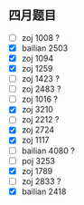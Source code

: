 ## 四月题目
- [ ] zoj 1008 ?
- [x] bailian 2503
- [x] zoj 1094
- [x] zoj 1259
- [ ] zoj 1423 ?
- [ ] zoj 2483 ?
- [ ] zoj 1016 ?
- [x] zoj 3210
- [ ] zoj 2212 ?
- [x] zoj 2724
- [x] zoj 1117
- [ ] bailian 4080 ?
- [ ] poj 3253
- [x] zoj 1789
- [ ] zoj 2833 ?
- [x] bailian 2418